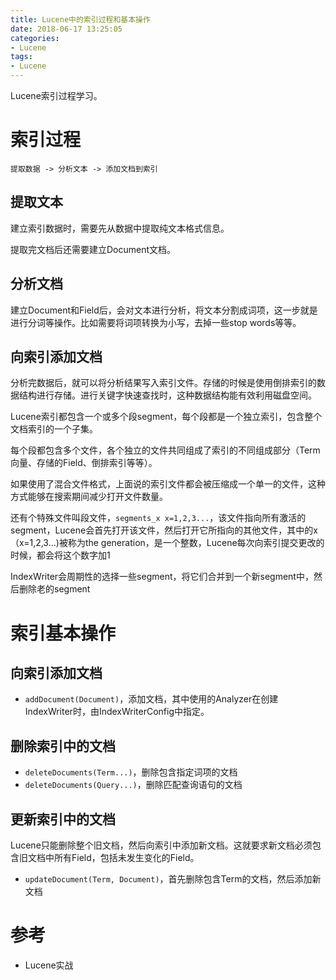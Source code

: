 ```yaml
---
title: Lucene中的索引过程和基本操作
date: 2018-06-17 13:25:05
categories: 
- Lucene
tags:
- Lucene
---
```


Lucene索引过程学习。

<!--more-->

# 索引过程

```
提取数据 -> 分析文本 -> 添加文档到索引
```

## 提取文本

建立索引数据时，需要先从数据中提取纯文本格式信息。

提取完文档后还需要建立Document文档。

## 分析文档

建立Document和Field后，会对文本进行分析，将文本分割成词项，这一步就是进行分词等操作。比如需要将词项转换为小写，去掉一些stop words等等。

## 向索引添加文档

分析完数据后，就可以将分析结果写入索引文件。存储的时候是使用倒排索引的数据结构进行存储。进行关键字快速查找时，这种数据结构能有效利用磁盘空间。

Lucene索引都包含一个或多个段segment，每个段都是一个独立索引，包含整个文档索引的一个子集。

每个段都包含多个文件，各个独立的文件共同组成了索引的不同组成部分（Term向量、存储的Field、倒排索引等等）。

如果使用了混合文件格式，上面说的索引文件都会被压缩成一个单一的文件，这种方式能够在搜索期间减少打开文件数量。

还有个特殊文件叫段文件，`segments_x x=1,2,3...`，该文件指向所有激活的segment，Lucene会首先打开该文件，然后打开它所指向的其他文件，其中的x（x=1,2,3...)被称为the generation，是一个整数，Lucene每次向索引提交更改的时候，都会将这个数字加1

IndexWriter会周期性的选择一些segment，将它们合并到一个新segment中，然后删除老的segment

# 索引基本操作

## 向索引添加文档

- `addDocument(Document)`，添加文档，其中使用的Analyzer在创建IndexWriter时，由IndexWriterConfig中指定。

## 删除索引中的文档

- `deleteDocuments(Term...)`，删除包含指定词项的文档
- `deleteDocuments(Query...)`，删除匹配查询语句的文档

## 更新索引中的文档

Lucene只能删除整个旧文档，然后向索引中添加新文档。这就要求新文档必须包含旧文档中所有Field，包括未发生变化的Field。

- `updateDocument(Term, Document)`，首先删除包含Term的文档，然后添加新文档

# 参考

- Lucene实战

